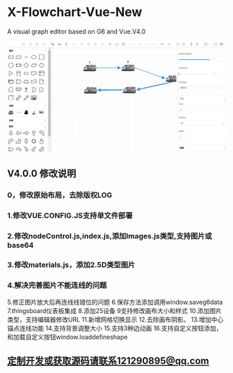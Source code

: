 # X-Flowchart-Vue-New
 A visual graph editor based on G6 and Vue.V4.0

  ![image](https://github.com/fengyunworks/X-Flowchart-Vue-New/blob/main/svg.png)

  

## V4.0.0 修改说明
### 0，修改原始布局，去除版权LOG
### 1.修改VUE.CONFIG.JS支持单文件部署
### 2.修改nodeControl.js,index.js,添加Images.js类型,支持图片或base64
### 3.修改materials.js，添加2.5D类型图片
### 4.解决完善图片不能连线的问题
5.修正图片放大后再连线线错位的问题
6.保存方法添加调用window.saveg6data
7.thingsboard仪表板集成
8.添加25设备
9支持修改画布大小和样式
10.添加图片类型，支持编辑器修改URL
11.新增网格切换显示
12.去除画布阴影。
13.增加中心锚点连线功能
14.支持背景调整大小
15.支持3种边动画
16.支持自定义按钮添加，和加载自定义按钮window.loaddefineshape

## 定制开发或获取源码请联系121290895@qq.com
